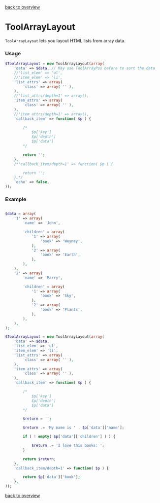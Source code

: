 [back to overview](../../README.markdown#initial-functionality)

ToolArrayLayout
===============================

`ToolArrayLayout` lets you layout HTML lists from array data.

### Usage

```php
$ToolArrayLayout = new ToolArrayLayout(array(
	'data' => $data, // May use ToolArrayPos before to sort the data
	//'list_elem' => 'ul',
	//'item_elem' => 'li',
	'list_attrs' => array(
		'class' => array( '' ),
	),
	//'list_attrs/depth=1' => array(),
	'item_attrs' => array(
		'class' => array( '' ),
	),
	//'item_attrs/depth=1' => array(),
	'callback_item' => function( $p ) {

		/*
			$p['key']
			$p['depth']
			$p['data']
		*/

		return '';
	},
	/*'callback_item/depth=1' => function( $p ) {

		return '';
	},*/
	'echo' => false,
));
```

### Example

```php

$data = array(
	'1' => array(
		'name' => 'John',

		'children' = array(
			'1' => array(
				'book' => 'Weyney',
			),
			'2' => array(
				'book' => 'Earth',
			),
		),
	),
	'2' => array(
		'name' => 'Marry',

		'children' = array(
			'1' => array(
				'book' => 'Sky',
			),
			'2' => array(
				'book' => 'Plants',
			),
		),
	),
);

$ToolArrayLayout = new ToolArrayLayout(array(
	'data' => $data,
	'list_elem' => 'ul',
	'item_elem' => 'li',
	'list_attrs' => array(
		'class' => array( '' ),
	),
	'item_attrs' => array(
		'class' => array( '' ),
	),
	'callback_item' => function( $p ) {

		/*
			$p['key']
			$p['depth']
			$p['data']
		*/

		$return = '';

		$return .= 'My name is ' . $p['data']['name'];

		if ( ! empty( $p['data']['children'] ) ) {

			$return .= 'I love this books: ';
		}

		return $return;
	},
	'callback_item/depth=1' => function( $p ) {

		return $p['data']['book'];
	},
));
```

[back to overview](../../README.markdown#initial-functionality)
